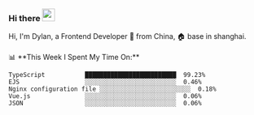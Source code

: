 ### Hi there <img src="https://media.giphy.com/media/hvRJCLFzcasrR4ia7z/giphy.gif" width="25px">

<!-- ![visitors](https://visitor-badge.glitch.me/badge?page_id=dislfyer.dislfyer) --!>

Hi, I'm Dylan, a Frontend Developer 🚀 from China, 🏠 base in shanghai.
<br/>
<br/>

📊 **This Week I Spent My Time On:**


<!--START_SECTION:waka-->

```text
TypeScript           █████████████████████████  99.23%
EJS                  ░░░░░░░░░░░░░░░░░░░░░░░░░  0.46%
Nginx configuration file ░░░░░░░░░░░░░░░░░░░░░░░░░  0.18%
Vue.js               ░░░░░░░░░░░░░░░░░░░░░░░░░  0.06%
JSON                 ░░░░░░░░░░░░░░░░░░░░░░░░░  0.06%
```

<!--END_SECTION:waka-->

<!--
**About Me:**
 -->
